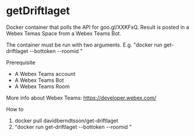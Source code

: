 # getDriftlaget
Docker container that polls the API for goo.gl/XXKFxQ. Result is posted in a Webex Temas Space from a Webex Teams Bot.

The container must be run with two arguments.
E.g. "docker run get-driftlaget --bottoken <secret bot access token> --roomid <secret room id>"

Prerequisite
- A Webex Teams account
- A Webex Teams Bot
- A Webex Teams Room

More info about Webex Teams: https://developer.webex.com/

How to
1. docker pull davidberndtsson/get-driftlaget
2. "docker run get-driftlaget --bottoken <secret bot access token> --roomid <secret room id>"
  

